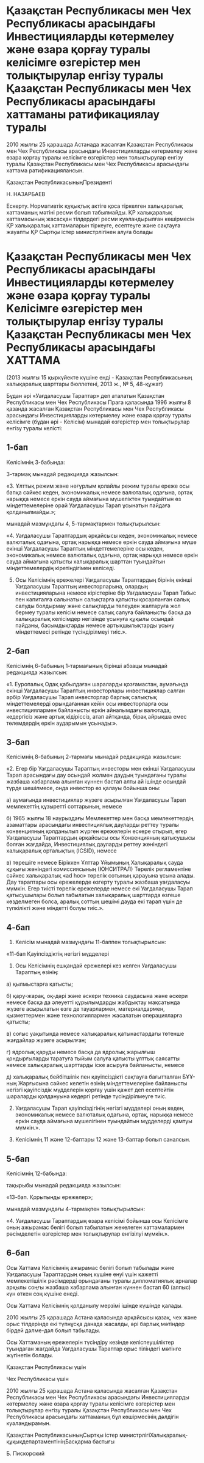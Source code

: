 # Қазақстан Республикасы мен Чех Республикасы арасындағы Инвестицияларды көтермелеу және өзара қорғау туралы келісімге өзгерістер мен толықтырулар енгізу туралы Қазақстан Республикасы мен Чех Республикасы арасындағы хаттаманы ратификациялау туралы

2010 жылғы 25 қарашада Астанада жасалған Қазақстан Республикасы мен Чех Республикасы арасындағы Инвестицияларды көтермелеу және өзара қорғау туралы келісімге өзгерістер мен толықтырулар енгізу туралы Қазақстан Республикасы мен Чех Республикасы арасындағы хаттама ратификациялансын.

Қазақстан РеспубликасыныңПрезиденті

Н. НАЗАРБАЕВ

Ескерту. Нормативтік құқықтық актіге қоса тіркелген халықаралық хаттаманың мәтіні ресми болып табылмайды. ҚР халықаралық хаттамасының жасасқан тілдердегі ресми куәландырылған көшірмесін ҚР халықаралық хаттамаларын тіркеуге, есептеуге және сақтауға жауапты ҚР Сыртқы істер министрлігінен алуға болады

# Қазақстан Республикасы мен Чех Республикасы арасындағы Инвестицияларды көтермелеу және өзара қорғау туралы Kелісімгe өзгерістер мен толықтырулар енгізу туралы Қазақстан Республикасы мен Чех Республикасы арасындағы ХАТТАМА

(2013 жылғы 15 қыркүйекте күшіне енді - Қазақстан Республикасының халықаралық шарттары бюллетені, 2013 ж., № 5, 48-құжат)

Бұдан әрі «Уағдаласушы Тараптар» деп аталатын Қазақстан Республикасы мен Чех Республикасы Прага қаласында 1996 жылғы 8 қазанда жасалған Қазақстан Республикасы мен Чех Республикасы арасындағы Инвестицияларды көтермелеу және өзара қорғау туралы келісімге (бұдан әpi - Келісім) мынадай өзгерістер мен толықтырулар енгізу туралы келісті:

## 1-бап

Кeлiciмнің 3-бабында:

3-тармақ мынадай редакцияда жазылсын:

«3. Ұлттық режим және неғұрлым қолайлы режим туралы ереже осы бапқа сәйкес кеден, экономикалық немесе валюталық одағына, ортақ нарыққа немесе еркін сауда аймағына мүшеліктен туындайтын өз міндеттемелеріне орай Уағдаласушы Тарап ұсынатын пайдаға қолданылмайды.»;

мынадай мазмұндағы 4, 5-тармақтармен толықтырылсын:

«4. Уағдаласушы Тараптардың әрқайсысы кеден, экономикалық немесе валюталық одағына, ортақ нарыққа немесе еркін сауда аймағына мүше екінші Уағдаласушы Тараптың міндеттемелеріне осы кеден, экономикалық немесе валюталық одағына, ортақ нарыққа немесе еркін сауда аймағына қатысты халықаралық шарттан туындайтын міндеттемелердің кіретіндігімен келіседі.

5. Осы Келісімнің ережелері Уағдаласушы Тараптардың бірінің екінші Уағдаласушы Тараптың инвесторларына, олардың инвестицияларына немесе кірістеріне бip Уағдаласушы Тарап Табыс пен капиталға салынатын салықтарға қатысты қосарланған салық салуды болдырмау және салықтарды төлеуден жалтаруға жол бермеу туралы келісім немесе салық салуға байланысты басқа да халықаралық келісімдер негізінде ұсынуға құқылы осындай пайданы, басымдықтарды немесе артықшылықтарды ұсыну міндеттемесі ретінде түсіндірілмеуі тиіс.».

## 2-бап

Келісімнің 6-бабының 1-тармағының бipiншi абзацы мынадай редакцияда жазылсын:

«1. Еуропалық Одақ қабылдаған шараларды қозғамастан, аумағында екінші Уағдаласушы Тараптың инвесторлары инвестициялар салған әрбір Уағдаласушы Тарап инвесторлар барлық салықтық міндеттемелерді орындағаннан кейін осы инвесторларға осы инвестициялармен байланысты еркін айналымдағы валютада, кедергісіз және артық кідіріссіз, атап айтқанда, бipaқ айрықша емес төлемдердің еркін аударымын ұсынады:».

## 3-бап

Келісімнің 8-бабының 2-тармағы мынадай редакцияда жазылсын:

«2. Егер бip Уағдаласушы Тараптың инвесторы мен екінші Уағдаласушы Тарап арасындағы дау осындай жолмен даудың туындағаны туралы жазбаша хабарлама алынған күннен бастап алты ай ішінде осындай түрде шешілмесе, онда инвестор өз қалауы бойынша оны:

а) аумағында инвестициялар жүзеге асырылған Уағдаласушы Тарап мемлекеттің құзыретті соттарының, немесе

б) 1965 жылғы 18 наурыздағы Мемлекеттер мен басқа мемлекеттердің азаматтары арасындағы инвестициялық дауларды реттеу туралы конвенцияның қолданылып жүрген ережелерін ескере отырып, егер Уағдаласушы Тараптардың әрқайсысы осы Конвенцияның қатысушысы болған жағдайда, Инвестициялық дауларды реттеу жөніндегі халықаралық орталықтың (ICSID), немесе

в) төрешіге немесе Біріккен Ұлттар Ұйымының Халықаралық сауда құқығы жөніндегі комиссиясының (ЮНСИТРАЛ) Төрелік регламентіне сәйкес халықаралық «ad hoc» төрелік сотының қарауына ұсына алады. Дау тараптары осы ережелерде өзгерту туралы жазбаша уағдаласуы мүмкін. Егер тиісті төрелік ережелерде немесе екі Уағдаласушы Тарап қатысушылары болып табылатын халықаралық шарттарда өзгеше көзделмеген болса, аралық соттың шешімі дауда екі тарап үшін де түпкілікті және міндетті болуы тиіс.».

## 4-бап

1. Keлісім мынадай мазмұндағы 11-баппен толықтырылсын:

«11-бап Қауіпсіздіктің негізгі мүдделері

1. Осы Келісімнің ешқандай ережелері кез келген Уағдаласушы Тараптың өзінің:

а) қылмыстарға қатысты;

б) қару-жарақ, оқ-дәрі және әскери техника саудасына және әскери немесе басқа да әлеуетті құрылымдарды жабдықтау мақсатында жүзеге асырылатын өзге де тауарлармен, материалдармен, қызметтермен және технологиялармен жасалатын операцияларға қатысты;

в) соғыс уақытында немесе халықаралық қатынастардағы төтенше жағдайлар жүзеге асырылған;

г) ядролық қаруды немесе басқа да ядролық жарылғыш қондырғыларды таратуға тыйым салуға қатысты ұлттық саясатты немесе халықаралық шарттарды icкe асыруға байланысты, немесе

д) халықаралық бейбітшілік пен қауіпсіздікті сақтауға бағытталған БҰҰ-ның Жарғысына сәйкес келетін өзінің міндеттемелеріне байланысты негізгі қауіпсіздік мүдделерін қорғау үшін қажет деп есептейтін шараларды қолдануына кедергі ретінде түсіндірілмеуге тиіс.

2. Уағдаласушы Тарап қауіпсіздігінің негізгі мүдделері оның кеден, экономикалық немесе валюталық одағына, ортақ, нарыққа немесе еркін сауда аймағына мүшелігінен туындайтын мүдделерді қамтуы мүмкін.».

3. Келісімнің 11 және 12-баптары 12 және 13-баптар болып саналсын.

## 5-бап

Келісімнің 12-бабында:

тақырыбы мынадай редакцияда жазылсын:

«13-бап. Қорытынды ережелер»;

мынадай мазмұндағы 4-тармақпен толықтырылсын:

«4. Уағдаласушы Тараптардың өзара келісiмі бойынша осы Келісімге оның ажырамас бөлігі болып табылатын жекелеген хаттамалармен рәсімделетін өзгерістер мен толықтырулар енгізілуі мүмкін.».

## 6-бап

Осы Хаттама Келісімнің ажырамас бөлігі болып табылады және Уағдаласушы Тараптардың оның күшіне енуі үшін қажетті мемлекетішілік рәсімдерді орындағаны туралы дипломатиялық арналар арқылы соңғы жазбаша хабарлама алынған күннен бастап 60 (алпыс) күн өткен соң күшіне енеді.

Осы Хаттама Келісімнің қолданылу мерзімі ішінде күшінде қалады.

2010 жылғы 25 қарашада Астана қаласында әрқайсысы қазақ, чех және орыс тілдерінде екі түпнұсқа данада жасалды, әpi барлық мәтіндер бірдей дәлме-дәл болып табылады.

Осы Хаттаманың ережелерін түсіндіру кезінде келіспеушіліктер туындаған жағдайда Уағдаласушы Тараптар орыс тіліндегі мәтінге жүгінетін болады.

Қазақстан Республикасы үшін

Чех Республикасы үшін

2010 жылғы 25 қарашада Астана қаласында жасалған Қазақстан Республикасы мен Чех Республикасы арасындағы Инвестицияларды көтермелеу және өзара қорғау туралы келісімге өзгерістер мен толықтырулар енгізу туралы Қазақстан Республикасы мен Чех Республикасы арасындағы хаттаманың бұл көшірмесінің дәлдігін куәландырамын.

Қазақстан РеспубликасыныңСыртқы істер министрлігіХалықаралық-құқықдепартаментініңБасқарма бастығы

Б. Пискорский

